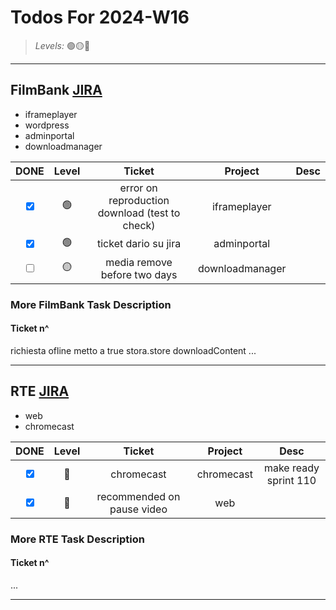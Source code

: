 # Todos For 2024-W16

> _Levels:_ 🟢🟡🔴

---

## FilmBank [JIRA](https://fincons.atlassian.net/jira/software/projects/DDS/boards/9/timeline)

- iframeplayer
- wordpress
- adminportal
- downloadmanager

|                     DONE                      | Level |                     Ticket                     |     Project     | Desc |
| :-------------------------------------------: | :---: | :--------------------------------------------: | :-------------: | :--: |
|  <input type="checkbox" checked id="b5a2b9">  |  🟢   | error on reproduction download (test to check) |  iframeplayer   |      |
|  <input type="checkbox" checked id="b6eb00">  |  🟢   |              ticket dario su jira              |   adminportal   |      |
| <input type="checkbox" unchecked id="274002"> |  🟡   |          media remove before two days          | downloadmanager |      |

### More FilmBank Task Description

#### Ticket n^

richiesta ofline metto a true
stora.store
downloadContent
...

---

## RTE [JIRA](https://ott-jira.finconsgroup.com/secure/RapidBoard.jspa?rapidView=1&projectKey=RTEBB&view=planning.nodetail&quickFilter=1)

- web
- chromecast

|                    DONE                     | Level |           Ticket           |  Project   |         Desc          |
| :-----------------------------------------: | :---: | :------------------------: | :--------: | :-------------------: |
| <input type="checkbox" checked id="64f445"> |  🔴   |         chromecast         | chromecast | make ready sprint 110 |
| <input type="checkbox" checked id="d16b73"> |  🔴   | recommended on pause video |    web     |                       |

### More RTE Task Description

#### Ticket n^

...

---

